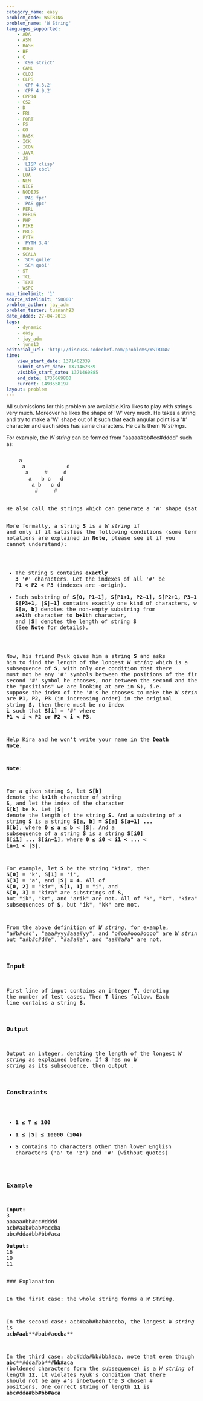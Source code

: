 ```yaml
---
category_name: easy
problem_code: WSTRING
problem_name: 'W String'
languages_supported:
    - ADA
    - ASM
    - BASH
    - BF
    - C
    - 'C99 strict'
    - CAML
    - CLOJ
    - CLPS
    - 'CPP 4.3.2'
    - 'CPP 4.9.2'
    - CPP14
    - CS2
    - D
    - ERL
    - FORT
    - FS
    - GO
    - HASK
    - ICK
    - ICON
    - JAVA
    - JS
    - 'LISP clisp'
    - 'LISP sbcl'
    - LUA
    - NEM
    - NICE
    - NODEJS
    - 'PAS fpc'
    - 'PAS gpc'
    - PERL
    - PERL6
    - PHP
    - PIKE
    - PRLG
    - PYTH
    - 'PYTH 3.4'
    - RUBY
    - SCALA
    - 'SCM guile'
    - 'SCM qobi'
    - ST
    - TCL
    - TEXT
    - WSPC
max_timelimit: '1'
source_sizelimit: '50000'
problem_author: jay_adm
problem_tester: tuananh93
date_added: 27-04-2013
tags:
    - dynamic
    - easy
    - jay_adm
    - june13
editorial_url: 'http://discuss.codechef.com/problems/WSTRING'
time:
    view_start_date: 1371462339
    submit_start_date: 1371462339
    visible_start_date: 1371460885
    end_date: 1735669800
    current: 1493558197
layout: problem
---
```

All submissions for this problem are available.Kira likes to play with strings very much. Moreover he likes the shape of 'W' very much. He takes a string and try to make a 'W' shape out of it such that each angular point is a '#' character and each sides has same characters. He calls them _W strings_.

For example, the _W string_ can be formed from "aaaaa#bb#cc#dddd" such as:

<pre><pre class="text-monospace" style="font-family: Courier, 'Courier New', monospace">
    a
     a             d
      a     #     d
       a   b c   d
        a b   c d
         #     #

</pre>He also call the strings which can generate a 'W' shape (satisfying the above conditions) _W strings_.
More formally, a string **S** is a _W string_ if and only if it satisfies the following conditions (some terms and notations are explained in **Note**, please see it if you cannot understand):

- The string **S** contains **exactly** **3** '#' characters. Let the indexes of all '#' be **P1 < P2 < P3** (indexes are -origin).
- Each substring of **S\[0, P1−1\], S\[P1+1, P2−1\], S\[P2+1, P3−1\], S\[P3+1, |S|−1\]** contains exactly one kind of characters, where **S\[a, b\]** denotes the non-empty substring from **a+1**th character to **b+1**th character, and **|S|** denotes the length of string **S** (See **Note** for details).

Now, his friend Ryuk gives him a string **S** and asks him to find the length of the longest _W string_ which is a subsequence of **S**, with only one condition that there must not be any '#' symbols between the positions of the first and the second '#' symbol he chooses, nor between the second and the third (here the "positions" we are looking at are in **S**), i.e. suppose the index of the '#'s he chooses to make the _W string_ are **P1, P2, P3** (in increasing order) in the original string **S**, then there must be no index **i** such that **S\[i\]** = '#' where **P1 < i < P2 or P2 < i < P3**.

Help Kira and he won't write your name in the **Death Note**.

**Note**:

For a given string **S**, let **S\[k\]** denote the **k+1**th character of string **S**, and let the index of the character **S\[k\]** be **k**. Let **|S|** denote the length of the string **S**. And a substring of a string **S** is a string **S\[a, b\] = S\[a\] S\[a+1\] ... S\[b\]**, where **0 ≤ a ≤ b < |S|**. And a subsequence of a string **S** is a string **S\[i0\] S\[i1\] ... S\[in−1\]**, where **0 ≤ i0 < i1 < ... < in−1 < |S|**.

For example, let **S** be the string "kira", then **S\[0\]** = 'k', **S\[1\]** = 'i', **S\[3\]** = 'a', and **|S| = 4**. All of **S\[0, 2\]** = "kir", **S\[1, 1\]** = "i", and **S\[0, 3\]** = "kira" are substrings of **S**, but "ik", "kr", and "arik" are not. All of "k", "kr", "kira", "kia" are subsequences of **S**, but "ik", "kk" are not.

From the above definition of _W string_, for example, "a#b#c#d", "aaa#yyy#aaa#yy", and "o#oo#ooo#oooo" are _W string_, but "a#b#c#d#e", "#a#a#a", and "aa##a#a" are not.

### Input

First line of input contains an integer **T**, denoting the number of test cases. Then **T** lines follow. Each line contains a string **S**.

### Output

Output an integer, denoting the length of the longest _W string_ as explained before. If **S** has no _W string_ as its subsequence, then output .

### Constraints

- **1 ≤ T ≤ 100**
- **1 ≤ |S| ≤ 10000 (104)**
- **S** contains no characters other than lower English characters ('a' to 'z') and '#' (without quotes)

### Example

<pre>
<b>Input:</b>
3
aaaaa#bb#cc#dddd
acb#aab#bab#accba
abc#dda#bb#bb#aca

<b>Output:</b>
16
10
11

</pre>### Explanation
In the first case: the whole string forms a _W String_.

In the second case: acb#aab#bab#accba, the longest _W string_ is ac**b#aa**b**\#b**a**b#a**ccb**a**

In the third case: abc#dda#bb#bb#aca, note that even though **a**bc**\#dd**a**\#bb**\#**bb#a**c**a** (boldened characters form the subsequence) is a _W string_ of length **12**, it violates Ryuk's condition that there should not be any #'s inbetween the **3** chosen # positions. One correct string of length **11** is **a**bc#dd**a#bb#bb#a**c**a**

